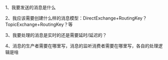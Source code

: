 1、我要发送的消息是什么

2、我应该需要创建什么样的消息模型：DirectExchange+RoutingKey？TopicExchange+RoutingKey？等

3、我要处理的消息是实时的还是需要延时/延迟的？

4、消息的生产者需要在哪里写，消息的监听消费者需要在哪里写，各自的处理逻辑是啥